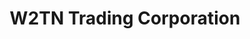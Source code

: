 ---
title: "W2TN Trading Corporation"
url: /quezon-city/w2tn-trading-corporation/
shop: Autoteile
---